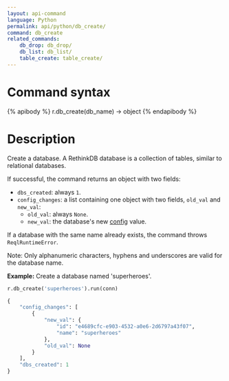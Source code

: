 ```yaml
---
layout: api-command
language: Python
permalink: api/python/db_create/
command: db_create
related_commands:
    db_drop: db_drop/
    db_list: db_list/
    table_create: table_create/
---
```


# Command syntax #

{% apibody %}
r.db_create(db_name) &rarr; object
{% endapibody %}

# Description #

Create a database. A RethinkDB database is a collection of tables, similar to
relational databases.

If successful, the command returns an object with two fields:

* `dbs_created`: always `1`.
* `config_changes`: a list containing one object with two fields, `old_val` and `new_val`:
    * `old_val`: always `None`.
    * `new_val`: the database's new [config](/api/python/config) value.

If a database with the same name already exists, the command throws `ReqlRuntimeError`.

Note: Only alphanumeric characters, hyphens and underscores are valid for the database name.

__Example:__ Create a database named 'superheroes'.

```py
r.db_create('superheroes').run(conn)

{
    "config_changes": [
        {
            "new_val": {
                "id": "e4689cfc-e903-4532-a0e6-2d6797a43f07",
                "name": "superheroes"
            },
            "old_val": None
        }
    ],
    "dbs_created": 1
}
```


